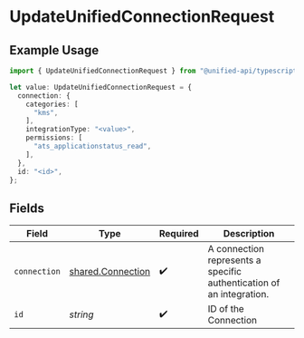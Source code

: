 # UpdateUnifiedConnectionRequest

## Example Usage

```typescript
import { UpdateUnifiedConnectionRequest } from "@unified-api/typescript-sdk/sdk/models/operations";

let value: UpdateUnifiedConnectionRequest = {
  connection: {
    categories: [
      "kms",
    ],
    integrationType: "<value>",
    permissions: [
      "ats_applicationstatus_read",
    ],
  },
  id: "<id>",
};
```

## Fields

| Field                                                                | Type                                                                 | Required                                                             | Description                                                          |
| -------------------------------------------------------------------- | -------------------------------------------------------------------- | -------------------------------------------------------------------- | -------------------------------------------------------------------- |
| `connection`                                                         | [shared.Connection](../../../sdk/models/shared/connection.md)        | :heavy_check_mark:                                                   | A connection represents a specific authentication of an integration. |
| `id`                                                                 | *string*                                                             | :heavy_check_mark:                                                   | ID of the Connection                                                 |